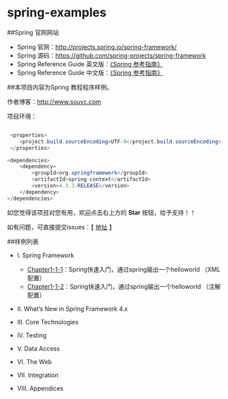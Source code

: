 # spring-examples

##Spring 官网网站

- Spring 官网：http://projects.spring.io/spring-framework/
- Spring 源码：https://github.com/spring-projects/spring-framework
- Spring Reference Guide 英文版：[《Spring 参考指南》](http://docs.spring.io/spring-framework/docs/current/spring-framework-reference/html/index.html)
- Spring Reference Guide 中文版：[《Spring 参考指南》](https://github.com/souvc/spring-framework-4-reference/blob/master/SUMMARY.md)

##本项目内容为Spring 教程程序样例。

作者博客：http://www.souvc.com

项目环境：


``` java

 <properties>
    <project.build.sourceEncoding>UTF-8</project.build.sourceEncoding>
 </properties>

<dependencies>
    <dependency>
        <groupId>org.springframework</groupId>
        <artifactId>spring-context</artifactId>
        <version>4.3.3.RELEASE</version>
    </dependency>
</dependencies>

```


如您觉得该项目对您有用，欢迎点击右上方的 **Star** 按钮，给予支持！！

如有问题，可直接提交issues：【 [地址](https://github.com/souvc/spring-examples/issues) 】


##样例列表

* I. Spring Framework

    * [Chapter1-1-1](https://github.com/souvc/spring-examples/tree/master/spring-examples/Chapter1-1-1)：Spring快速入门，通过spring输出一个helloworld （XML 配置）
    * [Chapter1-1-2](https://github.com/souvc/spring-examples/tree/master/spring-examples/Chapter1-1-2)：Spring快速入门，通过spring输出一个helloworld （注解配置）
   
* II. What’s New in Spring Framework 4.x


* III. Core Technologies


* IV. Testing


* V. Data Access


* VI. The Web


* VII. Integration


* VIII. Appendices















   
   
















